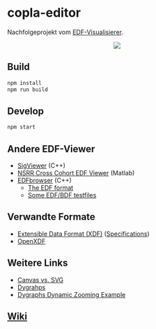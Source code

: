 # copla-editor

Nachfolgeprojekt vom [EDF-Visualisierer](https://git.tools.f4.htw-berlin.de/somnonetz/EDF-Visualisierer).

<p align="center">
  <img src="/uploads/2a9f439befcad561b9ca05aa9e1d31a0/screenshot.png">
</p>


## Build

```sh
npm install
npm run build
```


## Develop

```sh
npm start
```


## Andere EDF-Viewer

- [SigViewer](https://github.com/cbrnr/sigviewer) (C++)
- [NSRR Cross Cohort EDF Viewer](https://sleepdata.org/community/tools/nsrr-edf-viewer) (Matlab)
- [EDFbrowser](https://github.com/Teuniz/EDFbrowser) (C++)
   - [The EDF format](https://www.teuniz.net/edfbrowser/edf%20format%20description.html)
   - [Some EDF/BDF testfiles](https://www.teuniz.net/edf_bdf_testfiles/)


## Verwandte Formate

- [Extensible Data Format (XDF)](https://github.com/sccn/xdf) ([Specifications](https://github.com/sccn/xdf/wiki/Specifications))
- [OpenXDF](http://www.openxdf.org/)


## Weitere Links

- [Canvas vs. SVG](http://www.hammerlab.org/2015/10/13/svg-canvas-the-pileup-js-journey/)
- [Dygrahps](https://github.com/danvk/dygraphs)
- [Dygraphs Dynamic Zooming Example](https://github.com/kaliatech/dygraphs-dynamiczooming-example)


## [Wiki](https://git.tools.f4.htw-berlin.de/somnonetz/copla-editor/wikis/home)
